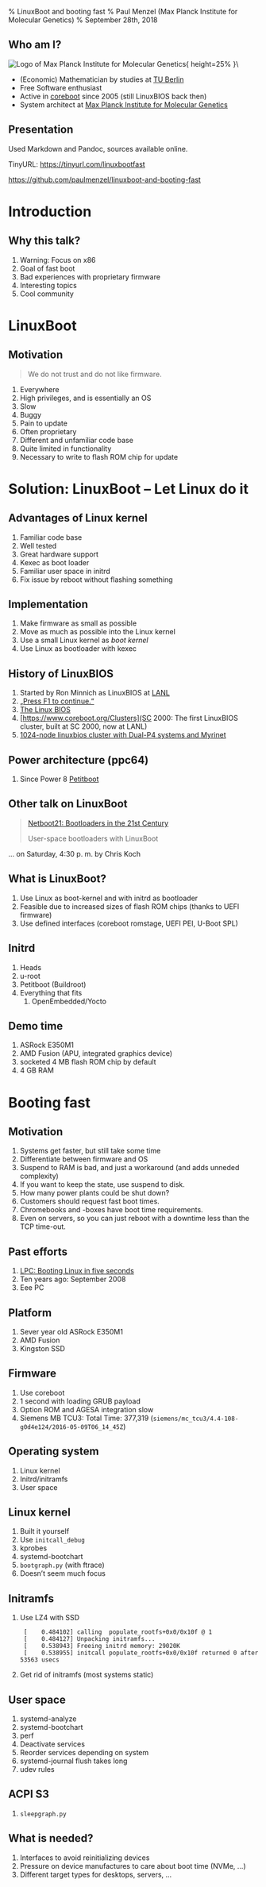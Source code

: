 % LinuxBoot and booting fast
% Paul Menzel (Max Planck Institute for Molecular Genetics)
% September 28th, 2018

## Who am I?

![Logo of Max Planck Institute for Molecular Genetics](images/MPIMG_helix_rgb.png){ height=25% }\


- (Economic) Mathematician by studies at [TU Berlin](https://www.tu-berlin.de/)
- Free Software enthusiast
- Active in [coreboot](https://www.coreboot.org/) since 2005 (still LinuxBIOS back then)
- System architect at [Max Planck Institute for Molecular Genetics](https://www.molgen.mpg.de/)

## Presentation

Used Markdown and Pandoc, sources available online.

TinyURL: <https://tinyurl.com/linuxbootfast>

<https://github.com/paulmenzel/linuxboot-and-booting-fast>

# Introduction

## Why this talk?

1.  Warning: Focus on x86
1.  Goal of fast boot
1.  Bad experiences with proprietary firmware
1.  Interesting topics
1.  Cool community

# LinuxBoot

## Motivation

> We do not trust and do not like firmware.

1.  Everywhere
1.  High privileges, and is essentially an OS
1.  Slow
1.  Buggy
1.  Pain to update
1.  Often proprietary
1.  Different and unfamiliar code base
1.  Quite limited in functionality
1.  Necessary to write to flash ROM chip for update

# Solution: LinuxBoot – Let Linux do it

## Advantages of Linux kernel

1.  Familiar code base
1.  Well tested
1.  Great hardware support
1.  Kexec as boot loader
1.  Familiar user space in initrd
1.  Fix issue by reboot without flashing something

## Implementation

1.  Make firmware as small as possible
1.  Move as much as possible into the Linux kernel
1.  Use a small Linux kernel as *boot kernel*
1.  Use Linux as bootloader with kexec

## History of LinuxBIOS

1.  Started by Ron Minnich as LinuxBIOS at [LANL](https://www.lanl.gov/)
1.  [„Press F1 to continue.“](http://www.h-online.com/open/features/The-Open-Source-BIOS-is-Ten-An-interview-with-the-coreboot-developers-746525.html)
1.  [The Linux BIOS](https://www.coreboot.org/images/1/14/Linuxbios.ps)
1.  [https://www.coreboot.org/Clusters](SC 2000: The first LinuxBIOS cluster, built at SC 2000, now at LANL)
1.  [1024-node linuxbios cluster with Dual-P4 systems and Myrinet](https://mail.coreboot.org/pipermail/coreboot/2002-September/000297.html)

## Power architecture (ppc64)

1.  Since Power 8 [Petitboot](https://www.kernel.org/pub/linux/kernel/people/geoff/petitboot/petitboot.html)

## Other talk on LinuxBoot

> [Netboot21: Bootloaders in the 21st Century](https://cfp.all-systems-go.io/en/ASG2018/public/events/215)
> 
> User-space bootloaders with LinuxBoot

… on Saturday, 4:30 p. m. by Chris Koch

## What is LinuxBoot?

1.  Use Linux as boot-kernel and with initrd as bootloader
1.  Feasible due to increased sizes of flash ROM chips (thanks to UEFI firmware)
1.  Use defined interfaces (coreboot romstage, UEFI PEI, U-Boot SPL)

## Initrd

1.  Heads
1.  u-root
1.  Petitboot (Buildroot)
1.  Everything that fits
    1.  OpenEmbedded/Yocto

## Demo time

1.  ASRock E350M1
1.  AMD Fusion (APU, integrated graphics device)
1.  socketed 4 MB flash ROM chip by default
1.  4 GB RAM

# Booting fast

## Motivation

1.  Systems get faster, but still take some time
1.  Differentiate between firmware and OS
1.  Suspend to RAM is bad, and just a workaround (and adds unneded complexity)
1.  If you want to keep the state, use suspend to disk.
1.  How many power plants could be shut down?
1.  Customers should request fast boot times.
1.  Chromebooks and -boxes have boot time requirements.
1.  Even on servers, so you can just reboot with a downtime less than the TCP time-out.

## Past efforts

1.  [LPC: Booting Linux in five seconds](https://lwn.net/Articles/299483/)
1.  Ten years ago: September 2008
1.  Eee PC

## Platform

1.  Sever year old ASRock E350M1
1.  AMD Fusion
1.  Kingston SSD

## Firmware

1.  Use coreboot
1.  1 second with loading GRUB payload
1.  Option ROM and AGESA integration slow
1.  Siemens MB TCU3: Total Time: 377,319 (`siemens/mc_tcu3/4.4-108-g0d4e124/2016-05-09T06_14_45Z`)

## Operating system

1.  Linux kernel
2.  Initrd/initramfs
3.  User space

## Linux kernel

1.  Built it yourself
1.  Use `initcall_debug`
1.  kprobes
1.  systemd-bootchart
1.  `bootgraph.py` (with ftrace)
1.  Doesn’t seem much focus

## Initramfs

1.  Use LZ4 with SSD

         [    0.484102] calling  populate_rootfs+0x0/0x10f @ 1
         [    0.484127] Unpacking initramfs...
         [    0.538943] Freeing initrd memory: 29020K
         [    0.538955] initcall populate_rootfs+0x0/0x10f returned 0 after 53563 usecs

1.  Get rid of initramfs (most systems static)

## User space

1.  systemd-analyze
1.  systemd-bootchart
1.  perf
1.  Deactivate services
1.  Reorder services depending on system
1.  systemd-journal flush takes long
1.  udev rules

## ACPI S3

1.  `sleepgraph.py`

## What is needed?

1.  Interfaces to avoid reinitializing devices
1.  Pressure on device manufactures to care about boot time (NVMe, …)
1.  Different target types for desktops, servers, …
